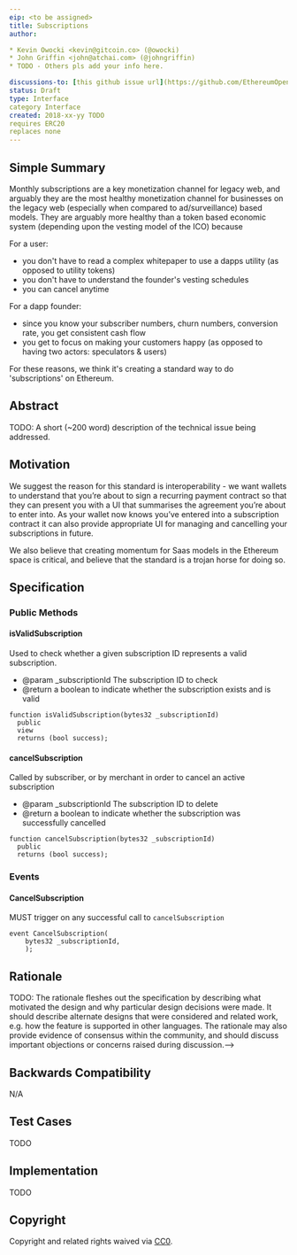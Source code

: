 ```yaml
---
eip: <to be assigned>
title: Subscriptions
author:

* Kevin Owocki <kevin@gitcoin.co> (@owocki)
* John Griffin <john@atchai.com> (@johngriffin)
* TODO - Others pls add your info here.

discussions-to: [this github issue url](https://github.com/EthereumOpenSubscriptions/standard/issues) or [Gitcoin Slack](https://gitcoin.co/slack) in #proj-subscriptions channel
status: Draft
type: Interface
category Interface
created: 2018-xx-yy TODO
requires ERC20
replaces none
---
```



## Simple Summary

Monthly subscriptions are a key monetization channel for legacy web, and arguably they are the most healthy monetization channel for businesses on the legacy web (especially when compared to ad/surveillance) based models.  They are arguably more healthy than a token based economic system (depending upon the vesting model of the ICO) because

For a user:

* you don't have to read a complex whitepaper to use a dapps utility (as opposed to utility tokens)
* you don't have to understand the founder's vesting schedules
* you can cancel anytime

For a dapp founder:

* since you know your subscriber numbers, churn numbers, conversion rate, you get consistent cash flow
* you get to focus on making your customers happy (as opposed to having two actors: speculators & users)

For these reasons, we think it's creating a standard way to do 'subscriptions' on Ethereum.


## Abstract

TODO: A short (~200 word) description of the technical issue being addressed.

## Motivation

We suggest the reason for this standard is interoperability - we want wallets to understand that you’re about to sign a recurring payment contract so that they can present you with a UI that summarises the agreement you’re about to enter into. As your wallet now knows you’ve entered into a subscription contract it can also provide appropriate UI for managing and cancelling your subscriptions in future.

We also believe that creating momentum for Saas models in the Ethereum space is critical, and believe that the standard is a trojan horse for doing so.


## Specification

### Public Methods

#### isValidSubscription
Used to check whether a given subscription ID represents a valid subscription.

* @param  \_subscriptionId The subscription ID to check
* @return a boolean to indicate whether the subscription exists and is valid

```
function isValidSubscription(bytes32 _subscriptionId)
  public
  view
  returns (bool success);
```

#### cancelSubscription

Called by subscriber, or by merchant in order to cancel an active subscription

* @param  \_subscriptionId The subscription ID to delete
* @return a boolean to indicate whether the subscription was successfully cancelled

```
function cancelSubscription(bytes32 _subscriptionId)
  public
  returns (bool success);
```

### Events

#### CancelSubscription

MUST trigger on any successful call to `cancelSubscription`

```
event CancelSubscription(
    bytes32 _subscriptionId,
    );
```

## Rationale

TODO: The rationale fleshes out the specification by describing what motivated the design and why particular design decisions were made. It should describe alternate designs that were considered and related work, e.g. how the feature is supported in other languages. The rationale may also provide evidence of consensus within the community, and should discuss important objections or concerns raised during discussion.-->

## Backwards Compatibility

N/A

## Test Cases


TODO

## Implementation

TODO

## Copyright

Copyright and related rights waived via [CC0](https://creativecommons.org/publicdomain/zero/1.0/).
